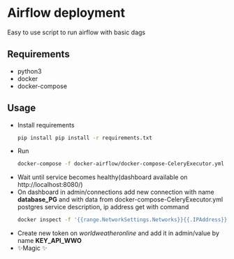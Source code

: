 # Airflow deployment

Easy to use script to run airflow with basic dags

## Requirements
- python3
- docker
- docker-compose

## Usage
- Install requirements
  ```bash
  pip install pip install -r requirements.txt  
  ```
- Run
  ```bash
  docker-compose -f docker-airflow/docker-compose-CeleryExecutor.yml up --build
  ```
- Wait until service becomes healthy(dashboard available on http://localhost:8080/)
- On dashboard in admin/connections add new connection with name **database_PG** and with data from docker-compose-CeleryExecutor.yml postgres service description, ip address get with command
  ```bash
  docker inspect -f '{{range.NetworkSettings.Networks}}{{.IPAddress}}{{end}}' id_of_postrgres_container
  ```
- Create new token on *worldweatheronline* and add it in admin/value by name **KEY_API_WWO**  
- ✨Magic ✨
 
